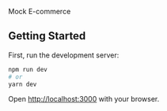 Mock E-commerce

## Getting Started

First, run the development server:

```bash
npm run dev
# or
yarn dev
```

Open [http://localhost:3000](http://localhost:3000) with your browser. 


